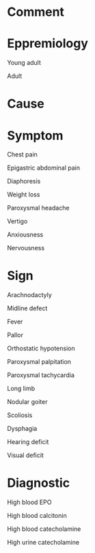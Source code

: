 # Comment

# Eppremiology

Young adult

Adult

# Cause

# Symptom

Chest pain

Epigastric abdominal pain

Diaphoresis

Weight loss

Paroxysmal headache

Vertigo

Anxiousness

Nervousness

# Sign

Arachnodactyly

Midline defect

Fever

Pallor

Orthostatic hypotension

Paroxysmal palpitation

Paroxysmal tachycardia

Long limb

Nodular goiter

Scoliosis

Dysphagia

Hearing deficit

Visual deficit

# Diagnostic

High blood EPO

High blood calcitonin

High blood catecholamine

High urine catecholamine
